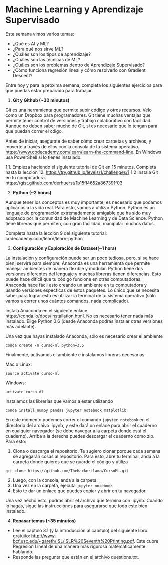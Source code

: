 # Machine Learning y Aprendizaje Supervisado

Este semana vimos varios temas:
- ¿Qué es AI y ML?
- ¿Para qué nos sirve ML?
- ¿Cuáles son los tipos de aprendizaje? 
- ¿Cuáles son las técnicas de ML?
- ¿Cuáles son los problemas dentro de Aprendizaje Supervisado?
- ¿Cómo funciona regresión lineal y cómo resolverlo con Gradient Descent?


Entre hoy y para la próxima semana, completa los siguientes ejercicios para que puedas estar preparado para trabajar.

1. **Git y Github (~30 minutos)** 

Git es una herramienta que permite subir código y otros recursos. Velo como un Dropbox para programadores. Git tiene muchas ventajas que permite tener control de versiones y trabajo colaborativo con facilidad. Aunque no deben saber mucho de Git, si es necesario que lo tengan para que puedan correr el cdigo.

Antes de iniciar, asegúrate de saber cómo crear carpetas y archivos, y moverte a través de ellos con la consola de tu sistema operativo. https://www.codecademy.com/learn/learn-the-command-line. En Windows usa PowerShell si lo tienes instalado.


1.1. Empieza haciendo el siguiente tutorial de Git en 15 minutos. Completa hasta la lección 12. https://try.github.io/levels/1/challenges/1
1.2 Instala Git en tu computadora. https://gist.github.com/derhuerst/1b15ff4652a867391f03


2. **Python (~2 horas)**

Aunque tener los conceptos es muy importante, es necesario que podamos aplicarlos a la vida real. Para esto, vamos a utilizar Python. Python es un lenguaje de programación extremadamente amigable que ha sido muy adoptado por la comunidad de Machine Learning y de Data Science. Python tiene libreras que permiten, con gran facilidad, manipular muchos datos.

Completa hasta la lección 9 del siguiente tutorial: codecademy.com/learn/learn-python

3. **Configuración y Exploración de Dataset(~1 hora)**

La instalación y configuración puede ser un poco tediosa, pero, si se hace bien, servirá para siempre. Anaconda es una herramienta que permite manejar ambientes de manera flexible y modular. Python tiene dos versiones diferentes del lenguaje y muchas libreras tienen diferencias. Esto puede hace difícil que tu código funcione en otras computadoras. Anaconda hace fácil esto creando un ambiente en tu computadora y usando versiones especficas de estos paquetes. Lo único que se necesita saber para lograr esto es utilizar la terminal de tu sistema operativo (sólo vamos a correr unos cuántos comandos, nada complicado).

Instala Anaconda en el siguiente enlace: https://conda.io/docs/installation.html. No es necesario tener nada más instalado. Elige Python 3.6 (desde Anaconda podrás instalar otras versiones más adelante). 

Una vez que hayas instalado Anaconda, sólo es necesario crear el ambiente

```
conda create -n curso-ml python=3.5
``` 

Finalmente, activamos el ambiente e instalamos libreras necesarias.

Mac o Linux: 

```source activate curso-ml```

Windows: 

```activate curso-dl```

Instalamos las librerías que vamos a estar utilizando
```
conda install numpy pandas jupyter notebook matplotlib
```

En este momento podemos correr el comando ```jupyter notebook``` en el directorio del archivo .ipynb, y este dará un enlace para abrir el cuaderno en cualquier navegador (se debe navegar a la carpeta donde está el cuaderno). Arriba a la derecha puedes descargar el cuaderno como zip. Para esto:
1. Clona o descarga el repositorio. Te sugiero clonar porque cada semana se agregarán cosas al repositorio. Para esto, abre tu terminal, anda a la carpeta donde quieres que se guarde el código y utiliza
```
git clone https://github.com/TheHackerLlama/CursoML.git
```
2. Luego, con la consola, anda a la carpeta. 
3. Una vez en la carpeta, ejecuta ```jupyter notebook```
4. Esto te dar un enlace que puedes copiar y abrir en tu navegador.

Una vez hecho esto, podrás abrir el archivo que termina con .ipynb. Cuando lo hagas, sigue las instrucciones para asegurarse que todo este bien instalado.

4. **Repasar temas (~35 minutos)**

- Lee el captulo 3.1 (y la introducción al capítulo) del siguiente libro gratuito: http://www-bcf.usc.edu/~gareth/ISL/ISLR%20Seventh%20Printing.pdf. Este cubre Regresión Lineal de una manera más rigurosa matemáticamente hablando.
- Responde las pregunta que están en el archivo questions.txt.

